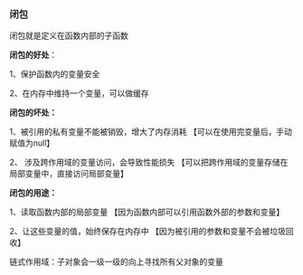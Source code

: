 ### 闭包

闭包就是定义在函数内部的子函数


**闭包的好处**：

1、保护函数内的变量安全

2、在内存中维持一个变量，可以做缓存



**闭包的坏处：**

1、被引用的私有变量不能被销毁，增大了内存消耗  【可以在使用完变量后，手动赋值为null】

2、 涉及跨作用域的变量访问，会导致性能损失        【可以把跨作用域的变量存储在局部变量中，直接访问局部变量】


**闭包的用途：**

1、读取函数内部的局部变量                      【因为函数内部可以引用函数外部的参数和变量】

2、让这些变量的值，始终保存在内存中  【因为被引用的参数和变量不会被垃圾回收】



链式作用域：子对象会一级一级的向上寻找所有父对象的变量

